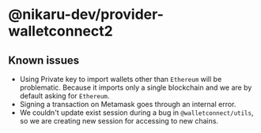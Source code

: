 # @nikaru-dev/provider-walletconnect2


## Known issues

- Using Private key to import wallets other than `Ethereum` will be problematic. Because it imports only a single blockchain and we are by default asking for `Ethereum`.  
- Signing a transaction on Metamask goes through an internal error.
- We couldn't update exist session during a bug in `@walletconnect/utils`, so we are creating new session for accessing to new chains.
